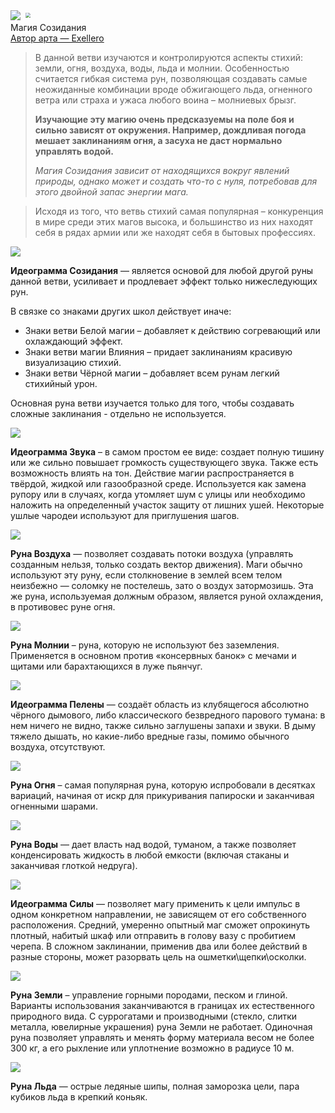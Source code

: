 <div cover-w>
    <img bg-blur src="creation/pic.jpg">
	<img style="transform: scale(0.5);" src="creation/pic.jpg">
	<div title-container>
		<div title>Магия Созидания</div>
	</div>
</div>
<div credits><a href="https://www.artstation.com/exellero">Автор арта — Exellero</a></div>

<blockquote attention>
В данной ветви изучаются и контролируются аспекты стихий: земли, огня, воздуха, воды, льда и молнии. Особенностью считается гибкая система рун, позволяющая создавать самые неожиданные комбинации вроде обжигающего льда, огненного ветра или страха и ужаса любого воина – молниевых брызг.

**Изучающие эту магию очень предсказуемы на поле боя и сильно зависят от окружения. Например, дождливая погода мешает заклинаниям огня, а засуха не даст нормально управлять водой.**

*Магия Созидания зависит от находящихся вокруг явлений природы, однако может и создать что-то с нуля, потребовав для этого двойной запас энергии мага.*
</blockquote>
<blockquote warning>

Исходя из того, что ветвь стихий самая популярная – конкуренция в мире среди этих магов высока, и большинство из них находят себя в рядах армии или же находят себя в бытовых профессиях.
</blockquote>

<div rune-container>
<div rune><img src="runes/С И Созидания.png"><div text>

**Идеограмма Созидания** — является основой для любой другой руны данной ветви, усиливает и продлевает эффект только нижеследующих рун. 

В связке со знаками других школ действует иначе:
* Знаки ветви Белой магии – добавляет к действию согревающий или охлаждающий эффект.
* Знаки ветви магии Влияния – придает заклинаниям красивую визуализацию стихий.
* Знаки ветви Чёрной магии – добавляет всем рунам легкий стихийный урон.

Основная руна ветви изучается только для того, чтобы создавать сложные заклинания - отдельно не используется.

</div></div>
</div>

<div rune-container>
<div rune><img src="runes/С И Звука.png"><div text>

**Идеограмма Звука** – в самом простом ее виде: создает полную тишину или же сильно повышает громкость существующего звука. Также есть возможность влиять на тон. Действие магии распространяется в твёрдой, жидкой или газообразной среде. Используется как замена рупору или в случаях, когда утомляет шум с улицы или необходимо наложить на определенный участок защиту от лишних ушей. Некоторые ушлые чародеи используют для приглушения шагов.

</div></div>
<div glyph><img  src="runes/С Р Воздуха.png"><div text>

**Руна Воздуха** — позволяет создавать потоки воздуха (управлять созданным нельзя, только создать вектор движения). Маги обычно используют эту руну, если столкновение в землей всем телом неизбежно — соломку не постелешь, зато о воздух затормозишь. Эта же руна, используемая должным образом, является руной охлаждения, в противовес руне огня.
</div></div>
<div glyph><img  src="runes/С Р Молнии.png"><div text>

**Руна Молнии** – руна, которую не используют без заземления. Применяется в основном против «консервных банок» с мечами и щитами или барахтающихся в луже пьянчуг.
</div></div>
</div>

<div rune-container>
<div rune><img src="runes/С И Пелены.png"><div text>

**Идеограмма Пелены** — создаёт область из клубящегося абсолютно чёрного дымового, либо классического безвредного парового тумана: в нем ничего не видно, также сильно заглушены запахи и звуки. В дыму тяжело дышать, но какие-либо вредные газы, помимо обычного воздуха, отсутствуют.

</div></div>
<div glyph><img  src="runes/С Р Огня.png"><div text>

**Руна Огня** – самая популярная руна, которую испробовали в десятках вариаций, начиная от искр для прикуривания папироски и заканчивая огненными шарами.
</div></div>
<div glyph><img  src="runes/С Р Воды.png"><div text>

**Руна Воды** — дает власть над водой, туманом, а также позволяет конденсировать жидкость в любой емкости (включая стаканы и заканчивая глоткой недруга).
</div></div>
</div>

<div rune-container>
<div rune><img src="runes/С И Силы.png"><div text>

**Идеограмма Силы** — позволяет магу применить к цели импульс в одном конкретном направлении, не зависящем от его собственного расположения. Средний, умеренно опытный маг сможет опрокинуть плотный, набитый шкаф или отправить в голову вазу с пробитием черепа. В сложном заклинании, применив два или более действий в разные стороны, может разорвать цель на ошметки\щепки\осколки.

</div></div>
<div glyph><img  src="runes/С Р Земли.png"><div text>

**Руна Земли** – управление горными породами, песком и глиной. Варианты использования заканчиваются в границах их естественного природного вида. С суррогатами и производными (стекло, слитки металла, ювелирные украшения) руна Земли не работает. Одиночная руна позволяет управлять и менять форму материала весом не более 300 кг, а его рыхление или уплотнение возможно в радиусе 10 м.
</div></div>
<div glyph><img  src="runes/С Р Льда.png"><div text>

**Руна Льда** — острые ледяные шипы, полная заморозка цели, пара кубиков льда в крепкий коньяк.
</div></div>
</div>

